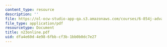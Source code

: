 ```yaml
---
content_type: resource
description: ''
file: https://ol-ocw-studio-app-qa.s3.amazonaws.com/courses/6-854j-advanced-algorithms-fall-2005/dfa4e60d4e986fbbcf3b1bb0b0dc7e27_n23online.pdf
file_type: application/pdf
resourcetype: Document
title: n23online.pdf
uid: dfa4e60d-4e98-6fbb-cf3b-1bb0b0dc7e27
---
```

